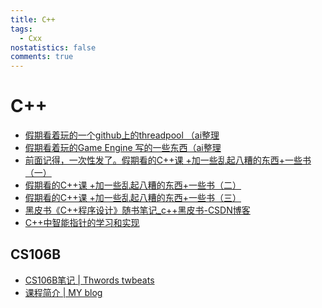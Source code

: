 ```yaml
---
title: C++
tags:
  - Cxx
nostatistics: false
comments: true
---
```


# C++

- [假期看着玩的一个github上的threadpool （ai整理](https://alicecooo.github.io/2025/02/06/Threadpool/)
- [假期看着玩的Game Engine 写的一些东西（ai整理](https://alicecooo.github.io/2025/02/06/Game%20Engine/)
- [前面记得，一次性发了。假期看的C++课 +加一些乱起八糟的东西+一些书（一）](https://alicecooo.github.io/2025/02/08/C++\(%E4%B8%80\)%C2%B7/)
- [假期看的C++课 +加一些乱起八糟的东西+一些书（二）](https://alicecooo.github.io/2025/02/08/C++\(%E4%BA%8C\)/)
- [假期看的C++课 +加一些乱起八糟的东西+一些书（三）](https://alicecooo.github.io/2025/02/08/C++\(%E4%B8%89%EF%BC%89/)
- [黑皮书《C++程序设计》随书笔记\_c++黑皮书-CSDN博客](https://blog.csdn.net/2303_79170920/article/details/141004421?spm=1001.2014.3001.5501)
- [C++中智能指针的学习和实现](https://www.li-zheng.icu/markdown/Computer/C++/Modern_C++/%E6%99%BA%E8%83%BD%E6%8C%87%E9%92%88.html)
## CS106B
- [CS106B笔记 \| Thwords twbeats](https://alicecooo.github.io/2025/02/04/CS106B%E7%AC%94%E8%AE%B0/)
- [课程简介 \| MY blog](https://www.li-zheng.icu/markdown/OpenCourse/CS106B/CS106B_InFo.html)